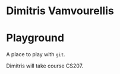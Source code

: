 # Dimitris Vamvourellis

# Playground

A place to play with `git`.

Dimitris will take course CS207.
